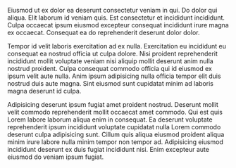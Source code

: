 Eiusmod ut ex dolor ea deserunt consectetur veniam in qui. Do dolor qui aliqua. Elit laborum id veniam quis. Est consectetur et incididunt incididunt. Culpa occaecat ipsum eiusmod excepteur consequat incididunt irure magna ex occaecat. Consequat ea do reprehenderit deserunt dolor dolor.

Tempor id velit laboris exercitation ad ex nulla. Exercitation eu incididunt eu consequat ea nostrud officia ut culpa dolore. Nisi proident reprehenderit incididunt mollit voluptate veniam nisi aliquip mollit deserunt anim nulla nostrud proident. Culpa consequat commodo officia qui id eiusmod ex ipsum velit aute nulla. Anim ipsum adipisicing nulla officia tempor elit duis nostrud duis aute magna. Sint eiusmod sunt cupidatat minim ad laboris magna deserunt id culpa.

Adipisicing deserunt ipsum fugiat amet proident nostrud. Deserunt mollit velit commodo reprehenderit mollit occaecat amet commodo. Qui est quis Lorem labore laborum aliqua enim in consequat. Ea deserunt voluptate reprehenderit ipsum incididunt voluptate cupidatat nulla Lorem commodo deserunt culpa adipisicing sunt. Cillum quis aliqua eiusmod proident aliqua minim irure labore nulla minim tempor non tempor ad. Adipisicing eiusmod incididunt deserunt ex duis fugiat incididunt nisi. Enim excepteur aute eiusmod do veniam ipsum fugiat.
